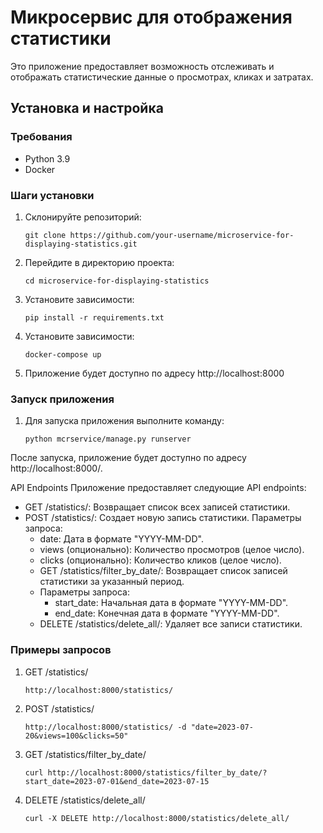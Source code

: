 ﻿# Микросервис для отображения статистики

Это приложение предоставляет возможность отслеживать и отображать статистические данные о просмотрах, кликах и затратах.

## Установка и настройка

### Требования
- Python 3.9
- Docker

### Шаги установки
1. Склонируйте репозиторий:
   ```shell
   git clone https://github.com/your-username/microservice-for-displaying-statistics.git

2. Перейдите в директорию проекта:
    ```shel
    cd microservice-for-displaying-statistics
3. Установите зависимости:
    ```shel
    pip install -r requirements.txt
4. Установите зависимости:
    ```shel
    docker-compose up
5. Приложение будет доступно по адресу http://localhost:8000

### Запуск приложения

1. Для запуска приложения выполните команду:
      ```shel
   python mcrservice/manage.py runserver
После запуска, приложение будет доступно по адресу http://localhost:8000/.

API Endpoints
Приложение предоставляет следующие API endpoints:

- GET /statistics/: Возвращает список всех записей статистики.
- POST /statistics/: Создает новую запись статистики. Параметры запроса:
  * date: Дата в формате "YYYY-MM-DD". 
  * views (опционально): Количество просмотров (целое число). 
  * clicks (опционально): Количество кликов (целое число). 
  * GET /statistics/filter_by_date/: Возвращает список записей статистики за указанный период. 
  * Параметры запроса:
    * start_date: Начальная дата в формате "YYYY-MM-DD". 
    * end_date: Конечная дата в формате "YYYY-MM-DD". 
  * DELETE /statistics/delete_all/: Удаляет все записи статистики.   
  
### Примеры запросов
1. GET /statistics/
   ```shel
   http://localhost:8000/statistics/
2. POST /statistics/ 
   ```shel
   http://localhost:8000/statistics/ -d "date=2023-07-20&views=100&clicks=50"
3. GET /statistics/filter_by_date/
   ```shel
   curl http://localhost:8000/statistics/filter_by_date/?start_date=2023-07-01&end_date=2023-07-15
4. DELETE /statistics/delete_all/
   ```shel
   curl -X DELETE http://localhost:8000/statistics/delete_all/

